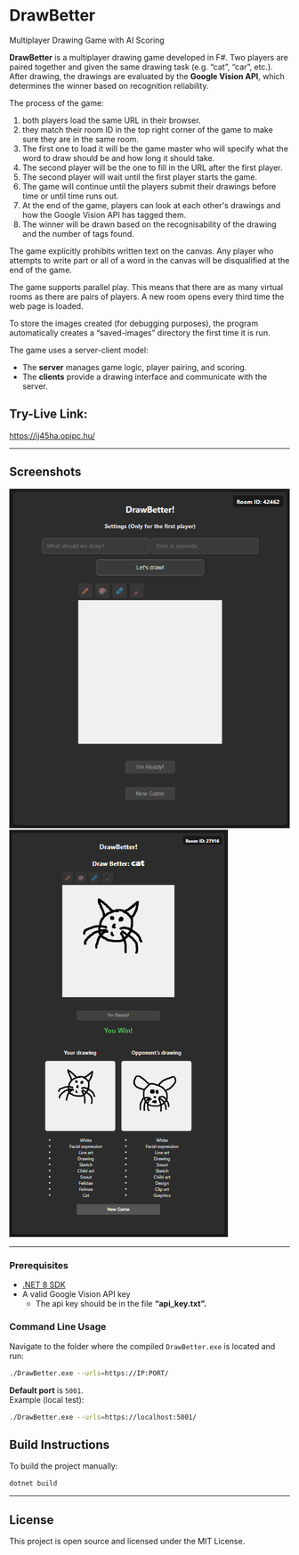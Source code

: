 # DrawBetter
Multiplayer Drawing Game with AI Scoring

**DrawBetter** is a multiplayer drawing game developed in F#. Two players are paired together and given the same drawing task (e.g. “cat”, “car”, etc.). After drawing, the drawings are evaluated by the **Google Vision API**, which determines the winner based on recognition reliability.

The process of the game:

1. both players load the same URL in their browser.
2. they match their room ID in the top right corner of the game to make sure they are in the same room.
3. The first one to load it will be the game master who will specify what the word to draw should be and how long it should take.
4. The second player will be the one to fill in the URL after the first player.
5. The second player will wait until the first player starts the game.
6. The game will continue until the players submit their drawings before time or until time runs out.
7. At the end of the game, players can look at each other's drawings and how the Google Vision API has tagged them.
8. The winner will be drawn based on the recognisability of the drawing and the number of tags found.

The game explicitly prohibits written text on the canvas. Any player who attempts to write part or all of a word in the canvas will be disqualified at the end of the game.

The game supports parallel play. This means that there are as many virtual rooms as there are pairs of players. A new room opens every third time the web page is loaded.

To store the images created (for debugging purposes), the program automatically creates a “saved-images” directory the first time it is run.

The game uses a server-client model:
- The **server** manages game logic, player pairing, and scoring.
- The **clients** provide a drawing interface and communicate with the server.

## Try-Live Link: 

https://ij45ha.opipc.hu/

---

## Screenshots

![Screenshot](/Screenshots/DrawBetter01.png)
![Screenshot](/Screenshots/DrawBetter02.png)

---

### Prerequisites
- [.NET 8 SDK](https://dotnet.microsoft.com/en-us/download/dotnet/8.0)
- A valid Google Vision API key
	- The api key should be in the file **“api_key.txt”.**


### Command Line Usage

Navigate to the folder where the compiled `DrawBetter.exe` is located and run:

```bash
./DrawBetter.exe --urls=https://IP:PORT/
```

**Default port** is `5001`.  
Example (local test):
```bash
./DrawBetter.exe --urls=https://localhost:5001/
```

## Build Instructions

To build the project manually:

```bash
dotnet build
```
---

## License

This project is open source and licensed under the MIT License.
